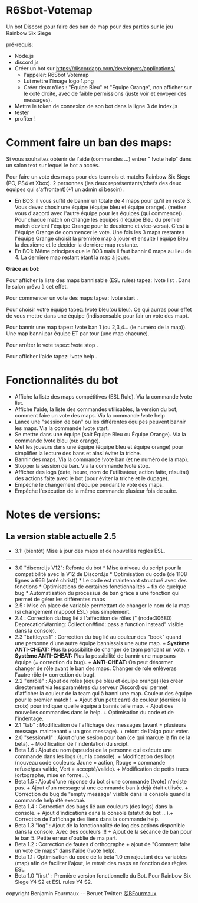 # R6Sbot-Votemap
Un bot Discord pour faire des ban de map pour des parties sur le jeu Rainbow Six Siege


pré-requis:
 - Node.js
 - discord.js
 - Créer un bot sur https://discordapp.com/developers/applications/
      - l'appeler: R6Sbot Votemap
      - Lui mettre l'image logo 1.png
      - Créer deux rôles : "Équipe Bleu" et "Équipe Orange", non afficher sur le coté droite, avec de faible permissions (juste voir et envoyer des messages).
 - Mettre le token de connexion de son bot dans la ligne 3 de index.js
 - tester
 - profiter !

# Comment faire un ban des maps:
Si vous souhaitez obtenir de l'aide (commandes ...) entrer " !vote help" dans un salon text sur lequel le bot a accés.

Pour faire un vote des maps pour des tournois et matchs Rainbow Six Siege (PC, PS4 et Xbox).
2 personnes (les deux représentants/chefs des deux équipes qui s'affrontent)(+1 un admin si besoin).

- En BO3: il vous suffit de bannir un totale de 4 maps pour qu'il en reste 3. 
Vous devez chosir une équipe (équipe bleu et équipe orange). (mettez vous d'aacord avec l'autre équipe pour les équipes (qui commence)). Pour chaque match on change les équipes (l'équipe Bleu du premier match devient l'équipe Orange pour le deuxième et vice-versa).
C'est à l'équipe Orange de commencer le vote. Une fois les 3 maps restantes l'équipe Orange choisit la première map à jouer et ensuite l'équipe Bleu la deuxième et le decider la dernière map restante.
- En BO1: Même principes que le BO3 mais il faut bannir 6 maps au lieu de 4. La dernière map restant étant la map à jouer.

__Grâce au bot:__

Pour afficher la liste des maps bannisable (ESL rules) tapez: !vote list . Dans le salon prévu à cet effet.

Pour commencer un vote des maps tapez: !vote start .

Pour choisir votre équipe tapez: !vote bleu(ou bleu). Ce qui aurras pour effet de vous mettre dans une équipe (indispensable pour fair un vote des map).

Pour bannir une map tapez: !vote ban 1 (ou 2,3,4... (le numéro de la map)). Une map banni par équipe ET par tour (une map chacune).

Pour arrêter le vote tapez: !vote stop .

Pour afficher l'aide tapez: !vote help .


# Fonctionnalités du bot
- Affiche la liste des maps compétitives (ESL Rule). Via la commande !vote list.
- Affiche l'aide, la liste des commandes utilisables, la version du bot, comment faire un vote des maps. Via la commande !vote help
- Lance une "session de ban" ou les différentes équipes peuvent bannir les maps. Via la commande !vote start.
- Se mettre dans une équipe (soit Équipe Bleu ou Équipe Orange). Via la commande !vote bleu (ou: orange).
- Met les joueurs dans une équipe (équipe bleu et équipe orange) pour simplifier la lecture des bans et ainsi éviter la triche.
- Bannir des maps. Via la commande !vote ban (et ne numéro de la map).
- Stopper la session de ban. Via la commande !vote stop.
- Afficher des logs (date, heure, nom de l'utilisateur, action faite, résultat) des actions faite avec le bot (pour éviter la triche et le dupage).
- Empêche le changement d'équipe pendant le vote des maps.
- Empêche l'exécution de la même commande plusieur fois de suite.

# Notes de versions:

La version stable actuelle 2.5
----------------------------------------------------------------------------------------------------------------------------
- 3.1: (bientôt) Mise à jour des maps et de nouvelles reglès ESL.

--------------------------------------------------------------------------------------------------------------------
- 3.0 "discord.js V12": Refonte du bot
      * Mise à niveau du script pour la compatibilité avec la V12 de Discord.js
      * Optimisation du code (de 1108 lignes à 666 (anté christ))
      * Le code est maintenant structuré avec des fonctions
      * Optimisations de certaines fonctionnalités + fix de quelque bug
      * Automatisation du processus de ban gràce à une fonction qui permet de gérer les différentes maps
- 2.5 : Mise en place de variable permettant de changer le nom de la map (si changement mappool ESL) plus simplement.
- 2.4 : Correction du bug lié à l'affecttion de rôles (" (node:30680) DeprecationWarning: Collection#find: pass a function instead" visible dans la console).
- 2.3 "battleyes1" : Correction du bug lié au couleur des "book" quand une personne d'une autre équipe bannissais une autre map. + __Système ANTI-CHEAT:__ Plus la possibilité de changer de team pendant un vote. + __Système ANTI-CHEAT:__ Plus la possibilité de bannir une map sans équipe (= correction du bug). + __ANTI-CHEAT:__ On peut désormer changer de rôle avant le ban des maps. Changer de role enlèveras l'autre rôle (= correction du bug).
- 2.2 "enrôlé" : Ajout de roles (équipe bleu et équipe orange) (les créer directement via les paramètres du serveur Discord) qui permet d'afficher la couleur de la team qui à banni une map. Couleur des équipe pour le premier match !. + Ajout d'un petit carré de couleur (derrière la croix) pour indiquer quelle équipe à bannis telle map. + Ajout des nouvelles commandes dans le help. + Optimisation du code et de l'indentage.
- 2.1 "tab" : Modification de l'affichage des messages (avant = plusieurs message. maintenant = un gros message). + refont de l'algo pour voter.
- 2.0 "sessionA1" : Ajout d'une sesion pour ban (ce qui marque la fin de la beta). + Modification de l'indentation du srcipt.
- Beta 1.6 : Ajout du nom (speudo) de la personne qui exécute une commande dans les logs (sur la console). + Modification des logs (nouveau code couleurs: Jaune = action, Rouge = commande refusé/pas valide, Vert = accepté/valide). + Modification de petits trucs (ortographe, mise en forme...).
- Beta 1.5 : Ajout d'une réponse du bot si une commande (!vote) n'existe pas. + Ajout d'un message si une commande ban à déjà était utilisée. + Correction du bug de "empty message" visible dans la console quand la commande help été exectué.
- Beta 1.4 : Correction des bugs lié aux couleurs (des logs) dans la console. + Ajout d'indications dans la console (statut du bot ...).+ Correction de l'affichage des liens dans la commande help.
- Beta 1.3 "log" : Ajout de la fonctionnalité de log des actions disponible dans la console. Avec des couleurs !!! + Ajout de la sécance de ban pour le ban 5. Petite erreur d'oublie de ma part.
- Beta 1.2 : Correction de fautes d'orthographe + ajout de "Comment faire un vote de maps" dans l'aide (!vote help).
- Beta 1.1 : Optimisation du code de la beta 1.0 en rajoutant des variables (map) afin de faciliter l'ajout, le retrait des maps en fonction des règles ESL.
- Beta 1.0 "first" : Première version fonctionnelle du Bot. Pour Rainbow Six Siege Y4 S2 et ESL rules Y4 S2.



copyright Benjamin Fourmaux -- Beruet      Twitter: [@BFourmaux](https://www.twitter.com/BFourmaux)
